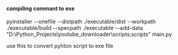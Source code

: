 #### compiling commant to exe

pyinstaller --onefile --distpath ./executable/dist --workpath ./executable/build --specpath ./executable --add-data "D:\Python_Projects\youtube_downloader\scripts;scripts" main.py


use this to convert pyhton script to exe file

